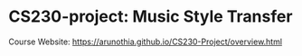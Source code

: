 # CS230-project: Music Style Transfer

Course Website: https://arunothia.github.io/CS230-Project/overview.html
